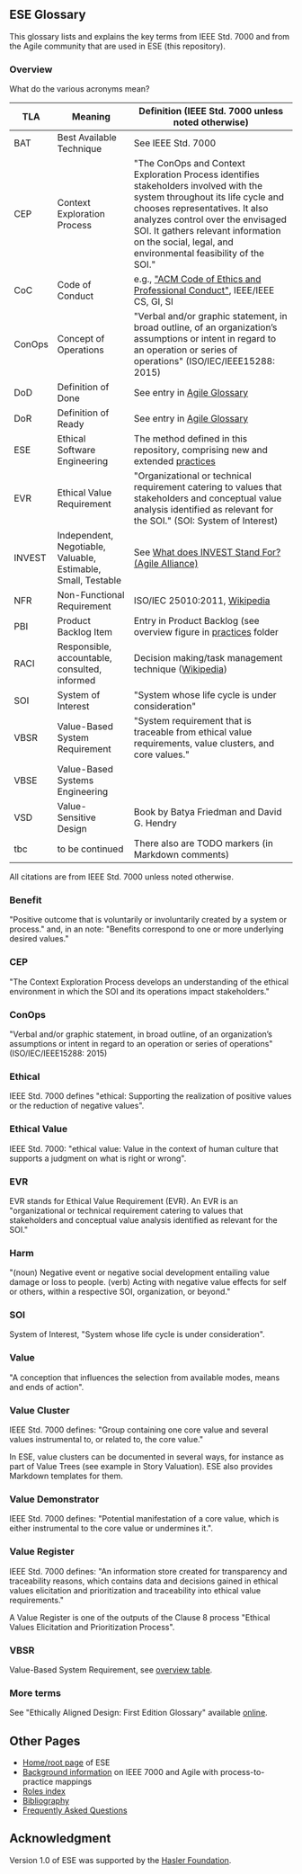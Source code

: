 ## ESE Glossary

This glossary lists and explains the key terms from IEEE Std. 7000 and from the Agile community that are used in ESE (this repository).

### Overview 

What do the various acronyms mean? 

|TLA | Meaning | Definition (IEEE Std. 7000 unless noted otherwise) | 
|-|-----------------------------------------------------------------|-|
|BAT|Best Available Technique|See IEEE Std. 7000|
|CEP| Context Exploration Process | "The ConOps and Context Exploration Process identifies stakeholders involved with the system throughout its life cycle and chooses representatives. It also analyzes control over the envisaged SOI. It gathers relevant information on the social, legal, and environmental feasibility of the SOI." |
|CoC|Code of Conduct |e.g., ["ACM Code of Ethics and Professional Conduct"](https://www.acm.org/code-of-ethics), IEEE/IEEE CS, GI, SI |
|ConOps| Concept of Operations | "Verbal and/or graphic statement, in broad outline, of an organization’s assumptions or intent in regard to an operation or series of operations" (ISO/IEC/IEEE15288: 2015)|
|DoD| Definition of Done | See entry in [Agile Glossary](https://www.agilealliance.org/glossary/definition-of-done/)|
|DoR| Definition of Ready | See entry in [Agile Glossary](https://www.agilealliance.org/glossary/definition-of-ready/)|
|ESE| Ethical Software Engineering | The method defined in this repository, comprising new and extended [practices](/practices/) |
|EVR| Ethical Value Requirement | "Organizational or technical requirement catering to values that stakeholders and conceptual value analysis identified as relevant for the SOI." (SOI: System of Interest) |
|INVEST| Independent, Negotiable, Valuable, Estimable, Small, Testable | See [What does INVEST Stand For? (Agile Alliance)](https://www.agilealliance.org/glossary/invest/) |
|NFR|Non-Functional Requirement| ISO/IEC 25010:2011, [Wikipedia](https://en.wikipedia.org/wiki/Non-functional_requirement)|
|PBI| Product Backlog Item | Entry in Product Backlog (see overview figure in [practices](/practices/) folder |
| RACI | Responsible, accountable, consulted, informed | Decision making/task management technique ([Wikipedia](https://en.wikipedia.org/wiki/Responsibility_assignment_matrix)) | 
|SOI | System of Interest | "System whose life cycle is under consideration" |
|VBSR| Value-Based System Requirement | "System requirement that is traceable from ethical value requirements, value clusters, and core values."|
|VBSE| Value-Based Systems Engineering ||
|VSD| Value-Sensitive Design |Book by Batya Friedman and David G. Hendry|
|tbc| to be continued | There also are TODO markers (in Markdown comments) |

All citations are from IEEE Std. 7000 unless noted otherwise.

### Benefit

"Positive outcome that is voluntarily or involuntarily created by a system or process." and, in an note: "Benefits correspond to one or more underlying desired values."

### CEP 

"The Context Exploration Process develops an understanding of the ethical environment in which the SOI and its operations impact stakeholders."

### ConOps 

"Verbal and/or graphic statement, in broad outline, of an organization’s assumptions or intent in regard to an operation or series of operations" (ISO/IEC/IEEE15288: 2015)

### Ethical 

IEEE Std. 7000 defines "ethical: Supporting the realization of positive values or the reduction of negative values".

### Ethical Value

IEEE Std. 7000: "ethical value: Value in the context of human culture that supports a judgment on what is right or wrong".

### EVR 

EVR stands for Ethical Value Requirement (EVR). An EVR is an "organizational or technical requirement catering to values that stakeholders and conceptual value analysis identified as relevant for the SOI."

### Harm

"(noun) Negative event or negative social development entailing value damage or loss to people. (verb) Acting with negative value effects for self or others, within a respective SOI, organization, or beyond." <!-- "NOTE — Harms correspond to one or more underlying values." -->

### SOI 

System of Interest, "System whose life cycle is under consideration".

### Value 

"A conception that influences the selection from available modes, means and ends of action".

### Value Cluster 

IEEE Std. 7000 defines: "Group containing one core value and several values instrumental to, or related to, the core value."

In ESE, value clusters can be documented in several ways, for instance as part of Value Trees (see example in Story Valuation). ESE also provides Markdown templates for them.

### Value Demonstrator
IEEE Std. 7000 defines: "Potential manifestation of a core value, which is either instrumental to the core value or undermines it.". <!-- Value Demonstrator (aka WQ in DE, see IS paper) -->

### Value Register

IEEE Std. 7000 defines: "An information store created for transparency and traceability reasons, which contains data and decisions gained in ethical values elicitation and prioritization and traceability into ethical value requirements." 

A Value Register is one of the outputs of the Clause 8 process "Ethical Values Elicitation and Prioritization Process".

### VBSR 

Value-Based System Requirement, see [overview table](/ESE-Glossary.md#overview).

### More terms

See "Ethically Aligned Design: First Edition Glossary" available [online](https://standards.ieee.org/wp-content/uploads/import/documents/other/ead1e_glossary.pdf).


## Other Pages

* [Home/root page](/README.md) of ESE
* [Background information](/ESE-BackgroundInformation.md) on IEEE 7000 and Agile with process-to-practice mappings
* [Roles index](/roles)
* [Bibliography](/ESE-Literature.md)
* [Frequently Asked Questions](/ESE-FAQ.md)


## Acknowledgment

Version 1.0 of ESE was supported by the [Hasler Foundation](https://haslerstiftung.ch/en/welcome-to-the-hasler-foundation/).
